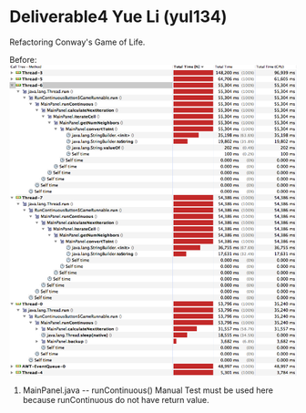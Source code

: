 # Deliverable4 Yue Li (yul134)
Refactoring Conway's Game of Life.

Before: 
<img src = "before.png">

1. MainPanel.java -- runContinuous()
Manual Test must be used here because runContinuous do not have return value.